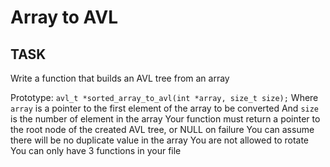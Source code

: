 # Array to AVL

## TASK
Write a function that builds an AVL tree from an array

Prototype: `avl_t *sorted_array_to_avl(int *array, size_t size);`
Where `array` is a pointer to the first element of the array to be converted
And `size` is the number of element in the array
Your function must return a pointer to the root node of the created AVL tree, or NULL on failure
You can assume there will be no duplicate value in the array
You are not allowed to rotate
You can only have 3 functions in your file
